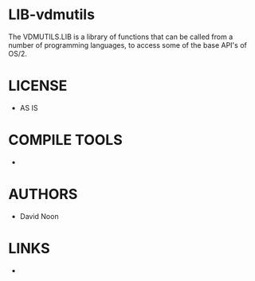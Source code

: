 # LIB-vdmutils
The VDMUTILS.LIB is a library of functions that can be called from a number of programming languages, to access some of the base API's of OS/2.

LICENSE
===============
* AS IS

COMPILE TOOLS
===============
* 
 
AUTHORS
===============
* David Noon

LINKS
===============
* 

